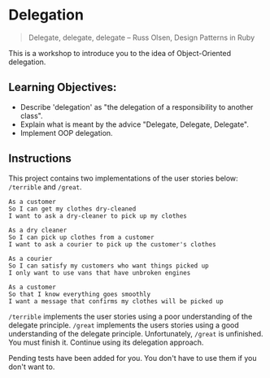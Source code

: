 # Delegation

> Delegate, delegate, delegate
> – Russ Olsen, Design Patterns in Ruby

This is a workshop to introduce you to the idea of Object-Oriented delegation.

## Learning Objectives:

- Describe 'delegation' as "the delegation of a responsibility to another class".
- Explain what is meant by the advice "Delegate, Delegate, Delegate".
- Implement OOP delegation.

## Instructions

This project contains two implementations of the user stories below: `/terrible` and `/great`.

```
As a customer
So I can get my clothes dry-cleaned
I want to ask a dry-cleaner to pick up my clothes
```

```
As a dry cleaner
So I can pick up clothes from a customer
I want to ask a courier to pick up the customer's clothes
```

```
As a courier
So I can satisfy my customers who want things picked up
I only want to use vans that have unbroken engines
```

```
As a customer
So that I know everything goes smoothly
I want a message that confirms my clothes will be picked up
```

`/terrible` implements the user stories using a poor understanding of the delegate principle.  `/great` implements the users stories using a good understanding of the delegate principle.  Unfortunately, `/great` is unfinished.  You must finish it.  Continue using its delegation approach.

Pending tests have been added for you. You don't have to use them if you don't want to.
